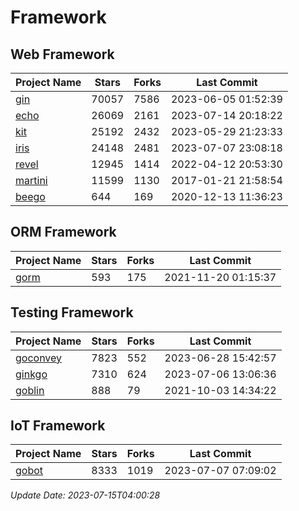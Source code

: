 # Framework

## Web Framework
| Project Name | Stars | Forks | Last Commit |
| ------------ | ----- | ----- | ----------- |
| [gin](https://github.com/gin-gonic/gin) | 70057 | 7586 | 2023-06-05 01:52:39 |
| [echo](https://github.com/labstack/echo) | 26069 | 2161 | 2023-07-14 20:18:22 |
| [kit](https://github.com/go-kit/kit) | 25192 | 2432 | 2023-05-29 21:23:33 |
| [iris](https://github.com/kataras/iris) | 24148 | 2481 | 2023-07-07 23:08:18 |
| [revel](https://github.com/revel/revel) | 12945 | 1414 | 2022-04-12 20:53:30 |
| [martini](https://github.com/go-martini/martini) | 11599 | 1130 | 2017-01-21 21:58:54 |
| [beego](https://github.com/astaxie/beego) | 644 | 169 | 2020-12-13 11:36:23 |

## ORM Framework
| Project Name | Stars | Forks | Last Commit |
| ------------ | ----- | ----- | ----------- |
| [gorm](https://github.com/jinzhu/gorm) | 593 | 175 | 2021-11-20 01:15:37 |

## Testing Framework
| Project Name | Stars | Forks | Last Commit |
| ------------ | ----- | ----- | ----------- |
| [goconvey](https://github.com/smartystreets/goconvey) | 7823 | 552 | 2023-06-28 15:42:57 |
| [ginkgo](https://github.com/onsi/ginkgo) | 7310 | 624 | 2023-07-06 13:06:36 |
| [goblin](https://github.com/franela/goblin) | 888 | 79 | 2021-10-03 14:34:22 |

## IoT Framework
| Project Name | Stars | Forks | Last Commit |
| ------------ | ----- | ----- | ----------- |
| [gobot](https://github.com/hybridgroup/gobot) | 8333 | 1019 | 2023-07-07 07:09:02 |

*Update Date: 2023-07-15T04:00:28*